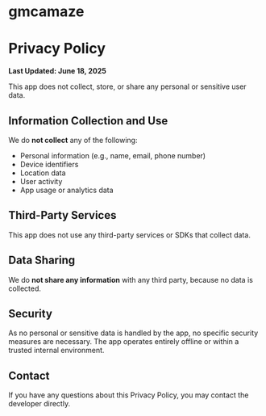 # gmcamaze
# Privacy Policy

**Last Updated: June 18, 2025**

This app does not collect, store, or share any personal or sensitive user data.

## Information Collection and Use

We do **not collect** any of the following:
- Personal information (e.g., name, email, phone number)
- Device identifiers
- Location data
- User activity
- App usage or analytics data

## Third-Party Services

This app does not use any third-party services or SDKs that collect data.

## Data Sharing

We do **not share any information** with any third party, because no data is collected.

## Security

As no personal or sensitive data is handled by the app, no specific security measures are necessary. The app operates entirely offline or within a trusted internal environment.

## Contact

If you have any questions about this Privacy Policy, you may contact the developer directly.

